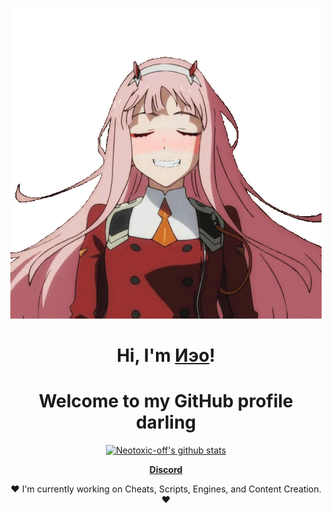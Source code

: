 <p align="center">
    <a><img src="https://raw.githubusercontent.com/Neotoxic-off/Neotoxic-off/master/img/tenor.gif" alt="[002]"></a>
</p>

<h1 align="center">Hi, I'm <a href="https://github.com/Neotoxic-off">Иэο</a>!</h1>
<h1 align="center">Welcome to my GitHub profile darling</h1>

<p align="center">
  <a href="https://github.com/Neotoxic-off"><img src="https://github-readme-stats.vercel.app/api?username=Neotoxic-off&show_icons=true&theme=dark&hide_border=true" alt="Neotoxic-off's github stats"></a>
</p>

<p align = "center">
    <strong><a href="https://64.media.tumblr.com/c75aec5ef73a7d164e629e7032584f4f/tumblr_o79shuXSfS1vql0vao1_500.gifv">Discord</a></strong>
</p>

<p align = "center">❤ I'm currently working on Cheats, Scripts, Engines, and Content Creation. ❤</p>
